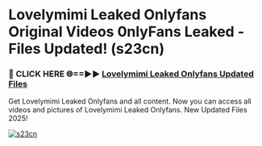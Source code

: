 # Lovelymimi Leaked Onlyfans Original Videos 0nlyFans Leaked - Files Updated! (s23cn)

<h3>🔴 CLICK HERE 🌐==►► <a href="https://tinyurl.com/ms9xzufz" rel="nofollow">Lovelymimi Leaked Onlyfans Updated Files</a></h3>

Get Lovelymimi Leaked Onlyfans and all content. Now you can access all videos and pictures of Lovelymimi Leaked Onlyfans. New Updated Files 2025!

[![s23cn](https://i.imgur.com/PQ7UWWw.gif)](https://tinyurl.com/ms9xzufz)
